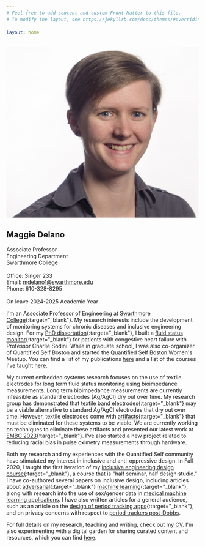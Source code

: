```yaml
---
# Feel free to add content and custom Front Matter to this file.
# To modify the layout, see https://jekyllrb.com/docs/themes/#overriding-theme-defaults

layout: home
---
```


<html>
    <div id="all_together">
        <div id="headshot">
            <img src="MKD_headshot.jpg">
        </div>
        <div id="text">
            <h2>Maggie Delano</h2>
                Associate Professor <br>
                Engineering Department <br>
                Swarthmore College <br>
                <br>
                Office: Singer 233 <br>
                Email: <a href="mailto:mdelano1@swarthmore.edu">mdelano1@swarthmore.edu</a> <br>
                Phone: 610-328-8295 <br>
                <br>
		On leave 2024-2025 Academic Year
                <br>
        </div>
    </div>
</html>

I'm an Associate Professor of Engineering at [Swarthmore College](https://www.swarthmore.edu/){:target="_blank"}. My research interests include the development of monitoring systems for chronic diseases and inclusive engineering design. For my [PhD dissertation](https://dspace.mit.edu/handle/1721.1/115636){:target="_blank"}, I built a [fluid status monitor](http://www.analog.com/en/landing-pages/001/medrc.html){:target="_blank"} for patients with congestive heart failure with Professor Charlie Sodini.  While in graduate school, I was also co-organizer of Quantified Self Boston and started the Quantified Self Boston Women's Meetup. You can find a list of my publications [here](/publications) and a list of the courses I've taught [here](/teaching). 

My current embedded systems research focuses on the use of textile electrodes for long term fluid status monitoring using bioimpedance measurements. Long term bioimpedance measurements are currently infeasible as standard electrodes (Ag/AgCl) dry out over time. My research group has demonstrated that [textile band electrodes](https://doi.org/10.1088/2057-1976/ab5b02){:target="_blank"} may be a viable alternative to standard Ag/AgCl electrodes that dry out over time. However, textile electrodes come with [artifacts](https://doi.org/10.3389/felec.2021.762442){:target="_blank"} that must be eliminated for these systems to be viable. We are currently working on techniques to eliminate these artifacts and presented our latest work at [EMBC 2023](https://embc.embs.org/2023/){:target="_blank"}. I've also started a new project related to reducing racial bias in pulse oximetry measurements through hardware.  

Both my research and my experiences with the Quantified Self community have stimulated my interest in inclusive and anti-oppressive design. In Fall 2020, I taught the first iteration of my [inclusive engineering design course](https://www.notion.so/ENGR-053-FA20-aab6498961fe4d3d85c9d9f31e0cdbef "ENGR 053"){:target="_blank"}, a course that is "half seminar, half design studio."  I have co-authored several papers on inclusive design, including articles about [adversarial](https://arxiv.org/abs/2012.02048){:target="_blank"} [machine learning](https://arxiv.org/abs/2107.10302){:target="_blank"}, along with research into the use of sex/gender data in [medical machine learning applications](https://doi.org/10.1016/j.patter.2022.100534). I have also written articles for a general audience, such as an article on the [design of period tracking apps](https://medium.com/@maggied/i-tried-tracking-my-period-and-it-was-even-worse-than-i-could-have-imagined-bb46f869f45){:target="_blank"}, and on privacy concerns with respect to [period trackers post-Dobbs](https://medium.com/@Kendra_Serra/fear-uncertainty-and-period-trackers-340ab8fdff74).

For full details on my research, teaching and writing, check out [my CV](cv_mkd.pdf). I'm also experimenting with a digital garden for sharing curated content and resources, which you can find [here](/garden).
